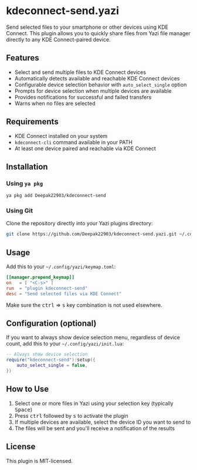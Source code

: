 # kdeconnect-send.yazi

Send selected files to your smartphone or other devices using KDE Connect. This plugin allows you to quickly share files from Yazi file manager directly to any KDE Connect-paired device.

## Features

- Select and send multiple files to KDE Connect devices
- Automatically detects available and reachable KDE Connect devices
- Configurable device selection behavior with `auto_select_single` option
- Prompts for device selection when multiple devices are available
- Provides notifications for successful and failed transfers
- Warns when no files are selected

## Requirements

- KDE Connect installed on your system
- `kdeconnect-cli` command available in your PATH
- At least one device paired and reachable via KDE Connect

## Installation

### Using `ya pkg`

```sh
ya pkg add Deepak22903/kdeconnect-send
```

### Using Git

Clone the repository directly into your Yazi plugins directory:

```sh
git clone https://github.com/Deepak22903/kdeconnect-send.yazi.git ~/.config/yazi/plugins/kdeconnect-send.yazi
```

## Usage

Add this to your `~/.config/yazi/keymap.toml`:

```toml
[[manager.prepend_keymap]]
on   = [ "<C-s>" ]
run  = "plugin kdeconnect-send"
desc = "Send selected files via KDE Connect"
```

Make sure the <kbd>ctrl</kbd> => <kbd>s</kbd> key combination is not used elsewhere.

## Configuration (optional)

If you want to always show device selection menu, regardless of device count, add this to your `~/.config/yazi/init.lua`:

```lua
-- Always show device selection
require("kdeconnect-send"):setup({
    auto_select_single = false,
})
```

## How to Use

1. Select one or more files in Yazi using your selection key (typically <kbd>Space</kbd>)
2. Press <kbd>ctrl</kbd> followed by <kbd>s</kbd> to activate the plugin
3. If multiple devices are available, select the device ID you want to send to
4. The files will be sent and you'll receive a notification of the results

## License

This plugin is MIT-licensed.
